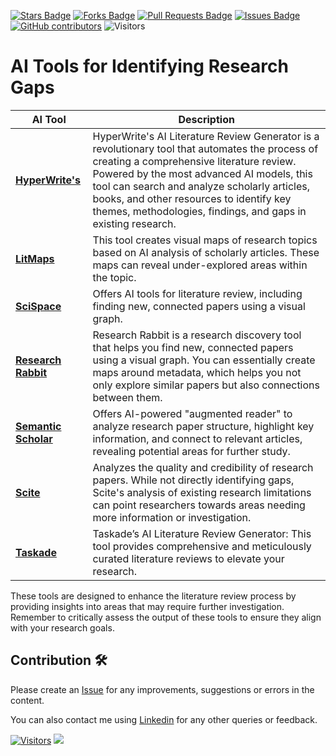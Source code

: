 <a href="https://github.com/drshahizan/SLR-FC/stargazers"><img src="https://img.shields.io/github/stars/drshahizan/SLR-FC" alt="Stars Badge"/></a>
<a href="https://github.com/drshahizan/SLR-FC/network/members"><img src="https://img.shields.io/github/forks/drshahizan/SLR-FC" alt="Forks Badge"/></a>
<a href="https://github.com/drshahizan/SLR-FC"><img src="https://img.shields.io/github/issues-pr/drshahizan/SLR-FC" alt="Pull Requests Badge"/></a>
<a href="https://github.com/drshahizan/SLR-FC/issues"><img src="https://img.shields.io/github/issues/drshahizan/SLR-FC" alt="Issues Badge"/></a>
<a href="https://github.com/drshahizan/SLR-FC/graphs/contributors"><img alt="GitHub contributors" src="https://img.shields.io/github/contributors/drshahizan/SLR-FC?color=2b9348"></a>
![Visitors](https://api.visitorbadge.io/api/visitors?path=https%3A%2F%2Fgithub.com%2Fdrshahizan%2FSLR-FC&labelColor=%23d9e3f0&countColor=%23697689&style=flat)

# AI Tools for Identifying Research Gaps

| **AI Tool** | **Description** |
| --- | --- |
| **[HyperWrite's](https://www.hyperwriteai.com/aitools/ai-literature-review-generator)** | HyperWrite's AI Literature Review Generator is a revolutionary tool that automates the process of creating a comprehensive literature review. Powered by the most advanced AI models, this tool can search and analyze scholarly articles, books, and other resources to identify key themes, methodologies, findings, and gaps in existing research. |
|**[LitMaps](https://www.litmaps.com/)**|This tool creates visual maps of research topics based on AI analysis of scholarly articles. These maps can reveal under-explored areas within the topic.|
| **[SciSpace](https://typeset.io/)** | Offers AI tools for literature review, including finding new, connected papers using a visual graph. |
| **[Research Rabbit](https://www.researchrabbit.ai/)** | Research Rabbit is a research discovery tool that helps you find new, connected papers using a visual graph. You can essentially create maps around metadata, which helps you not only explore similar papers but also connections between them.  |
| **[Semantic Scholar](https://www.semanticscholar.org/)** | Offers AI-powered "augmented reader" to analyze research paper structure, highlight key information, and connect to relevant articles, revealing potential areas for further study. | 
| **[Scite](https://scite.ai/partners/publishers)** | Analyzes the quality and credibility of research papers. While not directly identifying gaps, Scite's analysis of existing research limitations can point researchers towards areas needing more information or investigation. |
|**[Taskade](https://www.taskade.com/)**|Taskade’s AI Literature Review Generator: This tool provides comprehensive and meticulously curated literature reviews to elevate your research.|

These tools are designed to enhance the literature review process by providing insights into areas that may require further investigation. Remember to critically assess the output of these tools to ensure they align with your research goals.

## Contribution 🛠️
Please create an [Issue](https://github.com/drshahizan/SLR-FC/issues) for any improvements, suggestions or errors in the content.

You can also contact me using [Linkedin](https://www.linkedin.com/in/drshahizan/) for any other queries or feedback.

[![Visitors](https://api.visitorbadge.io/api/visitors?path=https%3A%2F%2Fgithub.com%2Fdrshahizan&labelColor=%23697689&countColor=%23555555&style=plastic)](https://visitorbadge.io/status?path=https%3A%2F%2Fgithub.com%2Fdrshahizan)
![](https://hit.yhype.me/github/profile?user_id=81284918)
